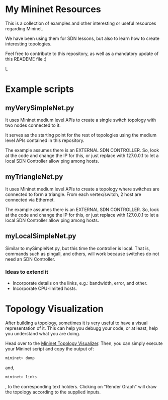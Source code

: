 # My Mininet Resources

This is a collection of examples and other interesting or useful resources regarding Mininet.

We have been using them for SDN lessons, but also to learn how to create interesting topologies.

Feel free to contribute to this repository, as well as a mandatory update of this READEME file :)

L

# Example scripts

## myVerySimpleNet.py
It uses Mininet medium level APIs to create a single switch topology with two nodes connected to it.

It serves as the starting point for the rest of topologies using the medium level APIs contained in this repository.

The example assumes there is an EXTERNAL SDN CONTROLLER. So, look at the code and change the IP for this, or just replace with 127.0.0.1 to let a local SDN Controller allow ping among hosts.

## myTriangleNet.py
It uses Mininet medium level APIs to create a topology where switches are connected to form a triangle. From each vertex/switch, 2 host are connected via Ethernet.

The example assumes there is an EXTERNAL SDN CONTROLLER. So, look at the code and change the IP for this, or just replace with 127.0.0.1 to let a local SDN Controller allow ping among hosts.

## myLocalSimpleNet.py
Similar to mySimpleNet.py, but this time the controller is local. That is, commands such as pingall, and others, will work because switches do not need an SDN Controller.

### Ideas to extend it
- Incorporate details on the links, e.g.: bandwidth, error, and other.
- Incorporate CPU-limited hosts.

# Topology Visualization
After building a topology, sometimes it is very useful to have a visual representation of it. This can help you debugg your code, or at least, help you understand what you are doing.

Head over to the [Mininet Topology Visualizer]. Then, you can simply execute your Mininet script and copy the output of:
```bash
mininet> dump
```
and,
```bash
mininet> links
```

, to the corresponding text holders. Clicking on "Render Graph" will draw the topology according to the supplied inputs.


[Mininet Topology Visualizer]: http://demo.spear.narmox.com/app/?apiurl=demo#!/mininet
